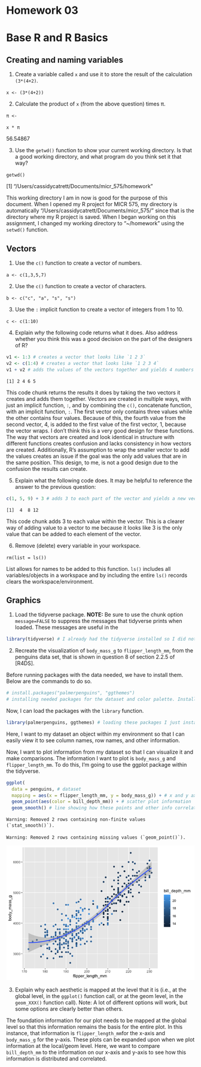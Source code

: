# Homework 03

# Base R and R Basics

## Creating and naming variables

1.  Create a variable called `x` and use it to store the result of the
    calculation `(3*(4+2)`.

`x <- (3*(4+2))`

2.  Calculate the product of `x` (from the above question) times π.

`π <-`

`x * π`

56.54867

3.  Use the `getwd()` function to show your current working directory.
    Is that a good working directory, and what program do you think set
    it that way?

`getwd()`

\[1\] “/Users/cassidycatrett/Documents/micr_575/homework”

This working directory I am in now is good for the purpose of this
document. When I opened my R project for MICR 575, my directory is
automatically “/Users/cassidycatrett/Documents/micr_575/” since that is
the directory where my R project is saved. When I began working on this
assignment, I changed my working directory to “~/homework” using the
`setwd()` function.

## Vectors

1.  Use the `c()` function to create a vector of numbers.

`a <- c(1,3,5,7)`

2.  Use the `c()` function to create a vector of characters.

`b <- c("c", "a", "s", "s")`

3.  Use the `:` implicit function to create a vector of integers from 1
    to 10.

`c <- c(1:10)`

4.  Explain *why* the following code returns what it does. Also address
    whether you think this was a good decision on the part of the
    designers of R?

``` r
v1 <- 1:3 # creates a vector that looks like `1 2 3`
v2 <- c(1:4) # creates a vector that looks like `1 2 3 4`
v1 + v2 # adds the values of the vectors together and yields 4 numbers in a vector `2 4 6 5`
```

    [1] 2 4 6 5

This code chunk returns the results it does by taking the two vectors it
creates and adds them together. Vectors are created in multiple ways,
with just an implicit function, `:`, and by combining the `c()`,
concatenate function, with an implicit function, `:`. The first vector
only contains three values while the other contains four values. Because
of this, the fourth value from the second vector, 4, is added to the
first value of the first vector, 1, because the vector wraps. I don’t
think this is a very good design for these functions. The way that
vectors are created and look identical in structure with different
functions creates confusion and lacks consistency in how vectors are
created. Additionally, R’s assumption to wrap the smaller vector to add
the values creates an issue if the goal was the only add values that are
in the same position. This design, to me, is not a good design due to
the confusion the results can create.

5.  Explain what the following code does. It may be helpful to reference
    the answer to the previous question:

``` r
c(1, 5, 9) + 3 # adds 3 to each part of the vector and yields a new vector, `4 8 12`
```

    [1]  4  8 12

This code chunk adds 3 to each value within the vector. This is a
clearer way of adding value to a vector to me because it looks like 3 is
the only value that can be added to each element of the vector.

6.  Remove (delete) every variable in your workspace.

`rm(list = ls())`

List allows for names to be added to this function. `ls()` includes all
variables/objects in a workspace and by including the entire `ls()`
records clears the workspace/environment.

## Graphics

1.  Load the tidyverse package. **NOTE:** Be sure to use the chunk
    option `message=FALSE` to suppress the messages that tidyverse
    prints when loaded. These messages are useful in the

``` r
library(tidyverse) # I already had the tidyverse installed so I did not have to reinstall
```

2.  Recreate the visualization of `body_mass_g` to `flipper_length_mm`,
    from the penguins data set, that is shown in question 8 of section
    2.2.5 of \[R4DS\].

Before running packages with the data needed, we have to install them.
Below are the commands to do so.

``` r
# install.packages("palmerpenguins", "ggthemes") 
# installing needed packages for the dataset and color palette. Installation only has to occur once. 
```

Now, I can load the packages with the `library` function.

``` r
library(palmerpenguins, ggthemes) # loading these packages I just installed
```

Here, I want to my dataset an object within my environment so that I can
easily view it to see column names, row names, and other information.

Now, I want to plot information from my dataset so that I can visualize
it and make comparisons. The information I want to plot is `body_mass_g`
and `flipper_length_mm`. To do this, I’m going to use the ggplot package
within the tidyverse.

``` r
ggplot(
  data = penguins, # dataset
  mapping = aes(x = flipper_length_mm, y = body_mass_g)) + # x and y axis information and labels
  geom_point(aes(color = bill_depth_mm)) + # scatter plot information
  geom_smooth() # line showing how these points and other info correlate
```

    Warning: Removed 2 rows containing non-finite values (`stat_smooth()`).

    Warning: Removed 2 rows containing missing values (`geom_point()`).

![](hmk_03_files/figure-commonmark/unnamed-chunk-6-1.png)

3.  Explain why each aesthetic is mapped at the level that it is (i.e.,
    at the global level, in the `ggplot()` function call, or at the geom
    level, in the `geom_XXX()` function call). Note: A lot of different
    options will work, but some options are clearly better than others.

The foundation information for our plot needs to be mapped at the global
level so that this information remains the basis for the entire plot. In
this instance, that information is `flipper_length_mm`for the x-axis and
`body_mass_g` for the y-axis. These plots can be expanded upon when we
plot information at the local/geom level. Here, we want to compare
`bill_depth_mm` to the information on our x-axis and y-axis to see how
this information is distributed and correlated.
